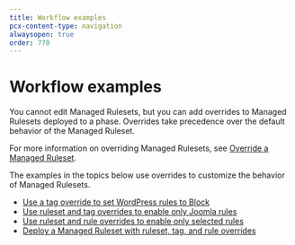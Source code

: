 ```yaml
---
title: Workflow examples
pcx-content-type: navigation
alwaysopen: true
order: 770
---
```


# Workflow examples

You cannot edit Managed Rulesets, but you can add overrides to Managed Rulesets deployed to a phase. Overrides take precedence over the default behavior of the Managed Ruleset.

For more information on overriding Managed Rulesets, see [Override a Managed Ruleset](/cf-rulesets/managed-rulesets/override-managed-ruleset).

The examples in the topics below use overrides to customize the behavior of Managed Rulesets.

* [Use a tag override to set WordPress rules to Block](/cf-rulesets/common-use-cases/deploy-cmr-wordpress-block)
* [Use ruleset and tag overrides to enable only Joomla rules](/cf-rulesets/common-use-cases/deploy-cmr-joomla-only)
* [Use ruleset and rule overrides to enable only selected rules](/cf-rulesets/common-use-cases/enable-selected-rules)
* [Deploy a Managed Ruleset with ruleset, tag, and rule overrides](/cf-rulesets/common-use-cases/override-ruleset-tag-rule)
